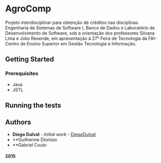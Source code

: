 # AgroComp

Projeto interdisciplinar para obtenção de créditos nas disciplinas Engenharia de Sistemas de Software I, Banco de Dados e Laboratório de Desenvolvimento de Software, sob a orientação dos professores Silvana Lima e Júlio Resende, em apresentação à 27° Feira de Tecnologia da FAI- Centro de Ensino Superior em Gestão Tecnologia e Informação.

## Getting Started

### Prerequisites

* Java
* JSTL

## Running the tests

## Authors

* **Diego Dulval** - *Initial work* - [DiegoDulval](https://github.com/diegodulval)
* **Guilherme Dionisio
* **Gabriel Couto
#### 2015
